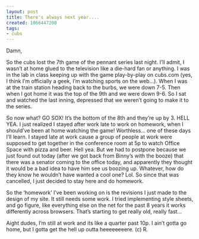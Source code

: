 ```yaml
---
layout: post
title: There's always next year....
created: 1066447200
tags:
- cubs
---
```

Damn,

So the cubs lost the 7th game of the pennant series last night. I’ll admit, I wasn’t at home glued to the television like a die-hard fan or anything. I was in the lab in class keeping up with the game play-by-play on cubs.com (yes, I think I’m officially a geek, I’m watching sports on the web…). When I was at the train station heading back to the burbs, we were down 7-5. Then when I got home it was the top of the 9th and we were down 9-6. So I sat and watched the last inning, depressed that we weren’t going to make it to the series.

So now what? GO SOX! It’s the bottom of the 8th and they’re up by 3. HELL YEA. I just realized I stayed after work late to work on homework, when I should’ve been at home watching the game! Worthless… one of these days I’ll learn. I stayed late at work cause a group of people at work were supposed to get together in the conference room at 5p to watch Office Space with pizza and beer. Hell yea. But we had to postpone because we just found out today (after we got back from Binny’s with the booze) that there was a senator coming to the office today, and apparently they thought it would be a bad idea to have him see us boozing up. Whatever, how do they know he wouldn’t have wanted a cool one? Lol. So since that was cancelled, I just decided to stay here and do homework.

So the ‘homework’ I’ve been working on is the revisions I just made to the design of my site. It still needs some work. I tried implementing style sheets, and go figure, like everything else on the net for the past 8 years it works differently across browsers. That’s starting to get really old, really fast…

Aight dudes, I’m still at work and its like a quarter past 10p. I ain’t gotta go home, but I gotta get the hell up outta heeeeeeeere. (c) R. 
